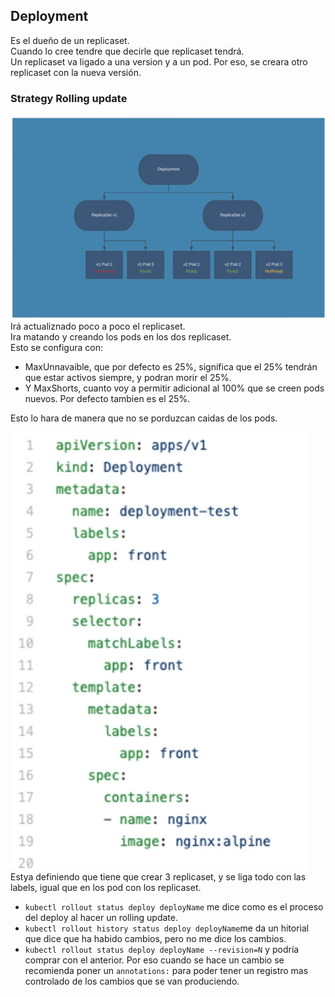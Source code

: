 
## Deployment
Es el dueño de un replicaset.<br>
Cuando lo cree tendre que decirle que replicaset tendrá.<br>
Un replicaset va ligado a una version y a un pod. Por eso, se creara otro replicaset con la nueva versión.<br>

### Strategy Rolling update
![Rolling Update](img/image-19.png)
Irá actualiznado poco a poco el replicaset.<br>
Ira matando y creando los pods en los dos replicaset.<br>
Esto se configura con:
+ MaxUnnavaible, que por defecto es 25%, significa que el 25% tendrán que estar activos siempre, y podran morir el 25%.
+ Y MaxShorts, cuanto voy a permitir adicional al 100% que se creen pods nuevos. Por defecto tambien es el 25%.

Esto lo hara de manera que no se porduzcan caidas de los pods.

![Manifest Deployment](img/image-20.png)
Estya definiendo que tiene que crear 3 replicaset, y se liga todo con las labels, igual que en los pod con los replicaset.

+ `kubectl rollout status deploy deployName` me dice como es el proceso del deploy al hacer un rolling update.
+ `kubectl rollout history status deploy deployName`me da un hitorial que dice que ha habido cambios, pero no me dice los cambios.
+ `kubectl rollout status deploy deployName --revision=N` y podría comprar con el anterior.
Por eso cuando se hace un cambio se recomienda poner un `annotations:` para poder tener un registro mas controlado de los cambios que se van produciendo.